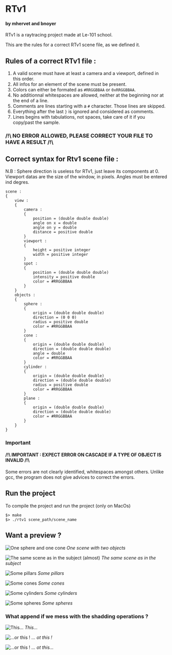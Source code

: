 # RTv1
#### by mhervet and bnoyer

RTv1 is a raytracing project made at Le-101 school.

This are the rules for a correct RTv1 scene file, as we defined it.

## Rules of a correct RTv1 file :

 1. A valid scene must have at least a camera and a viewport, defined in this order.
 2.  All infos for an element of the scene must be present.
 3. Colors can either be formated as `#RRGGBBAA` or `0xRRGGBBAA`.
 4. No additionnal whitespaces are allowed, neither at the beginning nor at the end of a line.
 5. Comments are lines starting with a `#` character. Those lines are skipped. 
 6. Everything after the last `}` is ignored and considered as comments.
 7. Lines begins with tabulations, not spaces, take care of it if you copy/past the sample.
 
### /!\ NO ERROR ALLOWED, PLEASE CORRECT YOUR FILE TO HAVE A RESULT /!\

## Correct syntax for Rtv1 scene file :
N.B : Sphere direction is useless for RTv1, just leave its components at 0.
Viewport datas are the size of the window, in pixels.
Angles must be entered ind degres.

	scene :
	{
		view :
		{
			camera :
			{
				position = (double double double)
				angle on x = double
				angle on y = double
				distance = positive double
			}
			viewport :
			{
				height = positive integer
				width = positive integer
			}
			spot :
			{
				position = (double double double)
				intensity = positive double
				color = #RRGGBBAA
			}
		}
		objects :
		{
			sphere :
			{
				origin = (double double double)
				direction = (0 0 0)
				radius = positive double
				color = #RRGGBBAA
			}
			cone :
			{
				origin = (double double double)
				direction = (double double double)
				angle = double
				color = #RRGGBBAA
			}
			cylinder :
			{
				origin = (double double double)
				direction = (double double double)
				radius = positive double
				color = #RRGGBBAA
			}
			plane :
			{
				origin = (double double double)
				direction = (double double double)
				color = #RRGGBBAA
			}
		}
	}
### Important
#### /!\ IMPORTANT : EXPECT ERROR ON CASCADE IF A TYPE OF OBJECT IS INVALID /!\
Some errors are not clearly identified, whitespaces amongst others.
Unlike gcc, the program does not give advices to correct the errors.

## Run the project
To compile the project and run the project (only on MacOs)

	$> make
	$> ./rtv1 scene_path/scene_name

## Want a preview ?

![One sphere and one cone](./screens/pap?raw=true "One sphere and one cone")
*One scene with two objects*

![The same scene as in the subject (almost)](./screens/sujet?raw=true "Same scene as in subject")
*The same scene as in the subject*

![Some pillars](./screens/pilliers?raw=true "Pillars")
*Some pillars*

![Some cones](./screens/cones?raw=true "Cones")
*Some cones*

![Some cylinders](./screens/cylindres?raw=true "Cylinders")
*Some cylinders*

![Some spheres](./screens/spheres?raw=true "Spheres")
*Some spheres*

### What append if we mess with the shadding operations ?
![This...](./screens/fun1?raw=true "Shadding 1")
*This...*

![...or this !](./screens/fun2?raw=true "Pillars")
*... ot this !*

![...or this !](./screens/fun3?raw=true "Cones")
*... ot this...*
